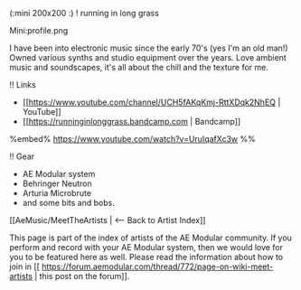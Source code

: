 (:mini 200x200 :)
! running in long grass

Mini:profile.png

I have been into electronic music since the early 70's (yes I'm an old man!) Owned various synths and studio equipment over the years. Love ambient music and soundscapes, it's all about the chill and the texture for me. 

!! Links

* [[https://www.youtube.com/channel/UCH5fAKqKmj-RttXDqk2NhEQ | YouTube]]
* [[https://runninginlonggrass.bandcamp.com | Bandcamp]]

%embed% https://www.youtube.com/watch?v=UruIqafXc3w %%


!! Gear

* AE Modular system
* Behringer Neutron
* Arturia Microbrute
* and some bits and bobs.

[[AeMusic/MeetTheArtists | <-- Back to Artist Index]]

This page is part of the index of artists of the AE Modular community. If you perform and record with your AE Modular system, then we would love for you to be featured here as well. Please read the information about how to join in [[ https://forum.aemodular.com/thread/772/page-on-wiki-meet-artists | this post on the forum]].